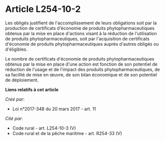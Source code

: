 # Article L254-10-2

Les obligés justifient de l'accomplissement de leurs obligations soit par la production de certificats d'économie de produits
phytopharmaceutiques obtenus par la mise en place d'actions visant à la réduction de l'utilisation de produits
phytopharmaceutiques, soit par l'acquisition de certificats d'économie de produits phytopharmaceutiques auprès d'autres
obligés ou d'éligibles.

Le nombre de certificats d'économie de produits phytopharmaceutiques obtenus par la mise en place d'une action est fonction
de son potentiel de réduction de l'usage et de l'impact des produits phytopharmaceutiques, de sa facilité de mise en œuvre,
de son bilan économique et de son potentiel de déploiement.

**Liens relatifs à cet article**

_Créé par_:

  - Loi n°2017-348 du 20 mars 2017 - art. 11

_Cité par_:

  - Code rural - art. L254-10-3 (V)
  - Code rural et de la pêche maritime - art. R254-33 (V)

